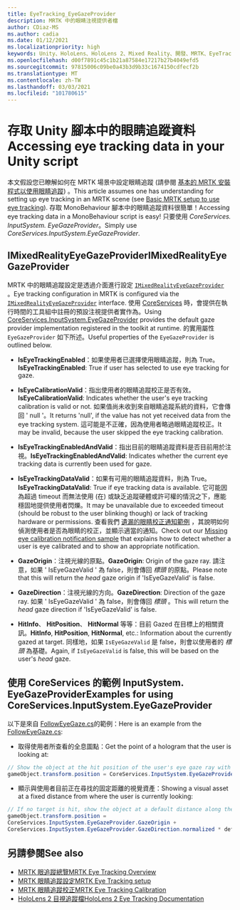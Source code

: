 ```yaml
---
title: EyeTracking_EyeGazeProvider
description: MRTK 中的眼睛注視提供者檔
author: CDiaz-MS
ms.author: cadia
ms.date: 01/12/2021
ms.localizationpriority: high
keywords: Unity、HoloLens、HoloLens 2、Mixed Reality、開發、MRTK、EyeTracking、EyeGaze、
ms.openlocfilehash: d00f7891c45c1b21a87584e17217b27b4049efd5
ms.sourcegitcommit: 97815006c09be0a43b3d9b33c1674150cdfecf2b
ms.translationtype: MT
ms.contentlocale: zh-TW
ms.lasthandoff: 03/03/2021
ms.locfileid: "101780615"
---
```

# <a name="accessing-eye-tracking-data-in-your-unity-script"></a><span data-ttu-id="10126-104">存取 Unity 腳本中的眼睛追蹤資料</span><span class="sxs-lookup"><span data-stu-id="10126-104">Accessing eye tracking data in your Unity script</span></span>

<span data-ttu-id="10126-105">本文假設您已瞭解如何在 MRTK 場景中設定眼睛追蹤 (請參閱 [基本的 MRTK 安裝程式以使用眼睛追蹤](EyeTracking_BasicSetup.md)) 。</span><span class="sxs-lookup"><span data-stu-id="10126-105">This article assumes one has understanding for setting up eye tracking in an MRTK scene (see [Basic MRTK setup to use eye tracking](EyeTracking_BasicSetup.md)).</span></span>
<span data-ttu-id="10126-106">存取 MonoBehaviour 腳本中的眼睛追蹤資料很簡單！</span><span class="sxs-lookup"><span data-stu-id="10126-106">Accessing eye tracking data in a MonoBehaviour script is easy!</span></span> <span data-ttu-id="10126-107">只要使用 *CoreServices. InputSystem. EyeGazeProvider*。</span><span class="sxs-lookup"><span data-stu-id="10126-107">Simply use *CoreServices.InputSystem.EyeGazeProvider*.</span></span>

## <a name="imixedrealityeyegazeprovider"></a><span data-ttu-id="10126-108">IMixedRealityEyeGazeProvider</span><span class="sxs-lookup"><span data-stu-id="10126-108">IMixedRealityEyeGazeProvider</span></span>

<span data-ttu-id="10126-109">MRTK 中的眼睛追蹤設定是透過介面進行設定 [`IMixedRealityEyeGazeProvider`](xref:Microsoft.MixedReality.Toolkit.Input.IMixedRealityEyeGazeProvider) 。</span><span class="sxs-lookup"><span data-stu-id="10126-109">Eye tracking configuration in MRTK is configured via the [`IMixedRealityEyeGazeProvider`](xref:Microsoft.MixedReality.Toolkit.Input.IMixedRealityEyeGazeProvider) interface.</span></span> <span data-ttu-id="10126-110">使用 [CoreServices](EyeTracking_EyeGazeProvider.md) 時，會提供在執行時間的工具組中註冊的預設注視提供者實作為。</span><span class="sxs-lookup"><span data-stu-id="10126-110">Using [CoreServices.InputSystem.EyeGazeProvider](EyeTracking_EyeGazeProvider.md) provides the default gaze provider implementation registered in the toolkit at runtime.</span></span>
<span data-ttu-id="10126-111">的實用屬性 `EyeGazeProvider` 如下所述。</span><span class="sxs-lookup"><span data-stu-id="10126-111">Useful properties of the `EyeGazeProvider` is outlined below.</span></span>

- <span data-ttu-id="10126-112">**IsEyeTrackingEnabled**：如果使用者已選擇使用眼睛追蹤，則為 True。</span><span class="sxs-lookup"><span data-stu-id="10126-112">**IsEyeTrackingEnabled**: True if user has selected to use eye tracking for gaze.</span></span>

- <span data-ttu-id="10126-113">**IsEyeCalibrationValid**：指出使用者的眼睛追蹤校正是否有效。</span><span class="sxs-lookup"><span data-stu-id="10126-113">**IsEyeCalibrationValid**: Indicates whether the user's eye tracking calibration is valid or not.</span></span>
<span data-ttu-id="10126-114">如果值尚未收到來自眼睛追蹤系統的資料，它會傳回 ' null '。</span><span class="sxs-lookup"><span data-stu-id="10126-114">It returns 'null', if the value has not yet received data from the eye tracking system.</span></span>
<span data-ttu-id="10126-115">這可能是不正確，因為使用者略過眼睛追蹤校正。</span><span class="sxs-lookup"><span data-stu-id="10126-115">It may be invalid, because the user skipped the eye tracking calibration.</span></span>

- <span data-ttu-id="10126-116">**IsEyeTrackingEnabledAndValid**：指出目前的眼睛追蹤資料是否目前用於注視。</span><span class="sxs-lookup"><span data-stu-id="10126-116">**IsEyeTrackingEnabledAndValid**: Indicates whether the current eye tracking data is currently been used for gaze.</span></span>

- <span data-ttu-id="10126-117">**IsEyeTrackingDataValid**：如果有可用的眼睛追蹤資料，則為 True。</span><span class="sxs-lookup"><span data-stu-id="10126-117">**IsEyeTrackingDataValid**: True if eye tracking data is available.</span></span>
<span data-ttu-id="10126-118">它可能因為超過 timeout 而無法使用 (在) 或缺乏追蹤硬體或許可權的情況之下，應能穩固地提供使用者閃爍。</span><span class="sxs-lookup"><span data-stu-id="10126-118">It may be unavailable due to exceeded timeout (should be robust to the user blinking though) or lack of tracking hardware or permissions.</span></span>
<span data-ttu-id="10126-119">查看我們 [遺漏的眼睛校正通知範例](EyeTracking_IsUserCalibrated.md) ，其說明如何偵測使用者是否為眼睛的校正，並顯示適當的通知。</span><span class="sxs-lookup"><span data-stu-id="10126-119">Check out our [Missing eye calibration notification sample](EyeTracking_IsUserCalibrated.md) that explains how to detect whether a user is eye calibrated and to show an appropriate notification.</span></span>

- <span data-ttu-id="10126-120">**GazeOrigin**：注視光線的原點。</span><span class="sxs-lookup"><span data-stu-id="10126-120">**GazeOrigin**: Origin of the gaze ray.</span></span>
<span data-ttu-id="10126-121">請注意，如果 ' IsEyeGazeValid ' 為 false，則會傳回 *標頭* 的原點。</span><span class="sxs-lookup"><span data-stu-id="10126-121">Please note that this will return the *head* gaze origin if 'IsEyeGazeValid' is false.</span></span>

- <span data-ttu-id="10126-122">**GazeDirection**：注視光線的方向。</span><span class="sxs-lookup"><span data-stu-id="10126-122">**GazeDirection**: Direction of the gaze ray.</span></span>
<span data-ttu-id="10126-123">如果 ' IsEyeGazeValid ' 為 false，則會傳回 *標頭* 。</span><span class="sxs-lookup"><span data-stu-id="10126-123">This will return the *head* gaze direction if 'IsEyeGazeValid' is false.</span></span>

- <span data-ttu-id="10126-124">**HitInfo**、 **HitPosition**、 **HitNormal** 等等：目前 Gazed 在目標上的相關資訊。</span><span class="sxs-lookup"><span data-stu-id="10126-124">**HitInfo**, **HitPosition**, **HitNormal**, etc.: Information about the currently gazed at target.</span></span>
<span data-ttu-id="10126-125">同樣地，如果 `IsEyeGazeValid` 是 false，則會以使用者的 *標頭* 為基礎。</span><span class="sxs-lookup"><span data-stu-id="10126-125">Again, if `IsEyeGazeValid` is false, this will be based on the user's *head* gaze.</span></span>

## <a name="examples-for-using-coreservicesinputsystemeyegazeprovider"></a><span data-ttu-id="10126-126">使用 CoreServices 的範例 InputSystem. EyeGazeProvider</span><span class="sxs-lookup"><span data-stu-id="10126-126">Examples for using CoreServices.InputSystem.EyeGazeProvider</span></span>

<span data-ttu-id="10126-127">以下是來自 [FollowEyeGaze.cs](xref:Microsoft.MixedReality.Toolkit.Examples.Demos.EyeTracking.FollowEyeGaze)的範例：</span><span class="sxs-lookup"><span data-stu-id="10126-127">Here is an example from the [FollowEyeGaze.cs](xref:Microsoft.MixedReality.Toolkit.Examples.Demos.EyeTracking.FollowEyeGaze):</span></span>

- <span data-ttu-id="10126-128">取得使用者所查看的全息圖點：</span><span class="sxs-lookup"><span data-stu-id="10126-128">Get the point of a hologram that the user is looking at:</span></span>

```c#
// Show the object at the hit position of the user's eye gaze ray with the target.
gameObject.transform.position = CoreServices.InputSystem.EyeGazeProvider.HitPosition;
```

- <span data-ttu-id="10126-129">顯示與使用者目前正在尋找的固定距離的視覺資產：</span><span class="sxs-lookup"><span data-stu-id="10126-129">Showing a visual asset at a fixed distance from where the user is currently looking:</span></span>

```c#
// If no target is hit, show the object at a default distance along the gaze ray.
gameObject.transform.position =
CoreServices.InputSystem.EyeGazeProvider.GazeOrigin +
CoreServices.InputSystem.EyeGazeProvider.GazeDirection.normalized * defaultDistanceInMeters;
```

## <a name="see-also"></a><span data-ttu-id="10126-130">另請參閱</span><span class="sxs-lookup"><span data-stu-id="10126-130">See also</span></span>

- [<span data-ttu-id="10126-131">MRTK 眼追蹤總覽</span><span class="sxs-lookup"><span data-stu-id="10126-131">MRTK Eye Tracking Overview</span></span>](EyeTracking_Main.md)
- [<span data-ttu-id="10126-132">MRTK 眼睛追蹤設定</span><span class="sxs-lookup"><span data-stu-id="10126-132">MRTK Eye Tracking setup</span></span>](EyeTracking_BasicSetup.md)
- [<span data-ttu-id="10126-133">MRTK 眼睛追蹤校正</span><span class="sxs-lookup"><span data-stu-id="10126-133">MRTK Eye Tracking Calibration</span></span>](EyeTracking_IsUserCalibrated.md)
- [<span data-ttu-id="10126-134">HoloLens 2 目視追蹤檔</span><span class="sxs-lookup"><span data-stu-id="10126-134">HoloLens 2 Eye Tracking Documentation</span></span>](https://docs.microsoft.com/windows/mixed-reality/eye-tracking)
